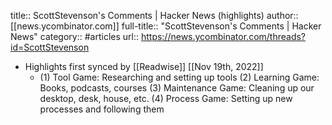 title:: ScottStevenson's Comments | Hacker News (highlights)
author:: [[news.ycombinator.com]]
full-title:: "ScottStevenson's Comments | Hacker News"
category:: #articles
url:: https://news.ycombinator.com/threads?id=ScottStevenson

- Highlights first synced by [[Readwise]] [[Nov 19th, 2022]]
	- (1) Tool Game: Researching and setting up tools (2) Learning Game: Books, podcasts, courses (3) Maintenance Game: Cleaning up our desktop, desk, house, etc. (4) Process Game: Setting up new processes and following them
